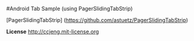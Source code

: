 #Android Tab Sample (using PagerSlidingTabStrip)

[PagerSlidingTabStrip] (https://github.com/astuetz/PagerSlidingTabStrip) 

**License**
http://ccjeng.mit-license.org